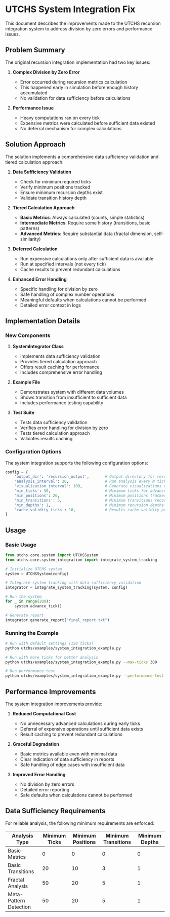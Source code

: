 # UTCHS System Integration Fix

This document describes the improvements made to the UTCHS recursion integration system to address division by zero errors and performance issues.

## Problem Summary

The original recursion integration implementation had two key issues:

1. **Complex Division by Zero Error**
   - Error occurred during recursion metrics calculation
   - This happened early in simulation before enough history accumulated
   - No validation for data sufficiency before calculations

2. **Performance Issue**
   - Heavy computations ran on every tick
   - Expensive metrics were calculated before sufficient data existed
   - No deferral mechanism for complex calculations

## Solution Approach

The solution implements a comprehensive data sufficiency validation and tiered calculation approach:

1. **Data Sufficiency Validation**
   - Check for minimum required ticks
   - Verify minimum positions tracked
   - Ensure minimum recursion depths exist
   - Validate transition history depth

2. **Tiered Calculation Approach**
   - **Basic Metrics**: Always calculated (counts, simple statistics)
   - **Intermediate Metrics**: Require some history (transitions, basic patterns)
   - **Advanced Metrics**: Require substantial data (fractal dimension, self-similarity)

3. **Deferred Calculation**
   - Run expensive calculations only after sufficient data is available
   - Run at specified intervals (not every tick)
   - Cache results to prevent redundant calculations

4. **Enhanced Error Handling**
   - Specific handling for division by zero
   - Safe handling of complex number operations
   - Meaningful defaults when calculations cannot be performed
   - Detailed error context in logs

## Implementation Details

### New Components

1. **SystemIntegrator Class**
   - Implements data sufficiency validation
   - Provides tiered calculation approach
   - Offers result caching for performance
   - Includes comprehensive error handling

2. **Example File**
   - Demonstrates system with different data volumes
   - Shows transition from insufficient to sufficient data
   - Includes performance testing capability

3. **Test Suite**
   - Tests data sufficiency validation
   - Verifies error handling for division by zero
   - Tests tiered calculation approach
   - Validates results caching

### Configuration Options

The system integration supports the following configuration options:

```python
config = {
    'output_dir': 'recursion_output',       # Output directory for results
    'analysis_interval': 20,                # Run analysis every N ticks
    'visualization_interval': 100,          # Generate visualizations every N ticks
    'min_ticks': 50,                        # Minimum ticks for advanced analysis
    'min_positions': 20,                    # Minimum positions tracked
    'min_transitions': 5,                   # Minimum transitions recorded
    'min_depths': 1,                        # Minimum recursion depths
    'cache_validity_ticks': 10,             # Results cache validity period
}
```

## Usage

### Basic Usage

```python
from utchs.core.system import UTCHSSystem
from utchs.core.system_integration import integrate_system_tracking

# Initialize UTCHS system
system = UTCHSSystem(config)

# Integrate system tracking with data sufficiency validation
integrator = integrate_system_tracking(system, config)

# Run the system
for _ in range(200):
    system.advance_tick()

# Generate report
integrator.generate_report("final_report.txt")
```

### Running the Example

```bash
# Run with default settings (150 ticks)
python utchs/examples/system_integration_example.py

# Run with more ticks for better analysis
python utchs/examples/system_integration_example.py --max-ticks 300

# Run performance test
python utchs/examples/system_integration_example.py --performance-test
```

## Performance Improvements

The system integration improvements provide:

1. **Reduced Computational Cost**
   - No unnecessary advanced calculations during early ticks
   - Deferral of expensive operations until sufficient data exists
   - Result caching to prevent redundant calculations

2. **Graceful Degradation**
   - Basic metrics available even with minimal data
   - Clear indication of data sufficiency in reports
   - Safe handling of edge cases with insufficient data

3. **Improved Error Handling**
   - No division by zero errors
   - Detailed error reporting
   - Safe defaults when calculations cannot be performed

## Data Sufficiency Requirements

For reliable analysis, the following minimum requirements are enforced:

| Analysis Type | Minimum Ticks | Minimum Positions | Minimum Transitions | Minimum Depths |
|---------------|---------------|-------------------|---------------------|----------------|
| Basic Metrics | 0             | 0                 | 0                   | 0              |
| Basic Transitions | 20        | 10                | 3                   | 1              |
| Fractal Analysis | 50         | 20                | 5                   | 1              |
| Meta-Pattern Detection | 50   | 20                | 5                   | 1              | 